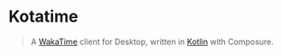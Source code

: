 # Kotatime

> A [WakaTime](https://wakatime.com) client for Desktop, written in [Kotlin](https://kotlinlang.org) with Composure.